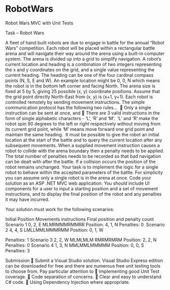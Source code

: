 # RobotWars
Robot Wars MVC with Unit Tests

Task – Robot Wars

A fleet of hand built robots are due to engage in battle for the annual “Robot Wars” competition.
Each robot will be placed within a rectangular battle arena and will navigate their way around the
arena using a built-in computer system.
The arena is divided up into a grid to simplify navigation. A robot’s current location and heading is a
combination of two integers representing the x and y coordinates on the grid, and a single value
representing the current heading. The heading can be one of the four cardinal compass points (N, S,
E and W). An example location might be 0, 0, N which means the robot is in the bottom left corner
and facing North. The arena size is fixed at 5 by 5, giving 25 possible (x, y) coordinate positions.
Assume that the grid point directly North-East from (x, y) is (x+1, y+1).
Each robot is controlled remotely by sending movement instructions. The simple communication
protocol has the following two rules... 
 Only a single instruction can be sent at once, and
 There are 3 valid instructions in the form of single alphabetic characters - ‘L’, ‘R’ and ‘M’. 
‘L’ and ‘R’ make the robot spin 90 degrees to the left or right respectively without moving from its
current grid point, while ‘M’ means move forward one grid point and maintain the same heading. 
It must be possible to give the robot an initial location at the start of the battle and to query the
current location after any subsequent movements.
When a supplied movement instruction causes a robot to collide with the arena boundary then a
penalty needs to be applied. The total number of penalties needs to be recorded so that bad
navigation can be dealt with after the battle. If a collision occurs the position of the robot remains
unchanged.
Your task is to implement the logic for a single robot to behave within the accepted parameters of
the battle. For simplicity you can assume only a single robot is in the arena at once.
Code your solution as an ASP .NET MVC web application. You should include UI components for a
user to input a starting position and a set of movement instructions, and to display the final position
of the robot and any penalties it may have incurred.

Your solution must work for the following scenarios:

Initial Position Movements instructions Final position and penalty count
Scenario 1 0, 2, E MLMRMMMRMMRR Position: 4, 1, N
Penalties: 0 
Scenario 2 4, 4, S LMLLMMLMMMRMM Position: 0, 1, W

Penalties: 1
Scenario 3 2, 2, W MLMLMLM RMRMRMRM Position: 2, 2, N
Penalties: 0
Scenario 4 1, 3, N MMLMMLMMMMM Position: 0, 0, S
Penalties: 3

Submission
 Submit a Visual Studio solution. Visual Studio Express edition can be downloaded for free
and there are numerous free unit testing tools to choose from.
Pay particular attention to
 Implementing good Unit Test coverage.
 Code separation of concerns.
 Clear and easy to understand C# code.
 Using Dependency Injection where appropriate.
